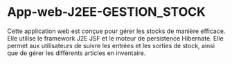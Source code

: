 # App-web-J2EE-GESTION_STOCK
Cette application web est conçue pour gérer les stocks de manière efficace. Elle utilise le framework J2E JSF et le moteur de persistence Hibernate. Elle permet aux utilisateurs de suivre les entrées et les sorties de stock, ainsi que de gérer les différents articles en inventaire.
